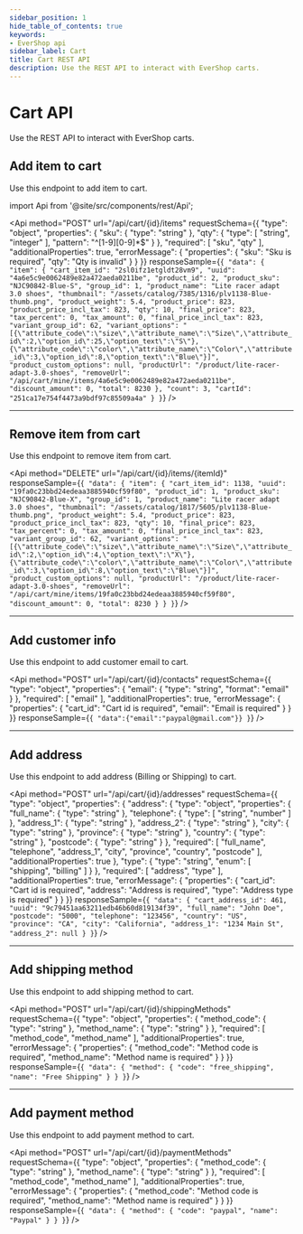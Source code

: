 ```yaml
---
sidebar_position: 1
hide_table_of_contents: true
keywords:
- EverShop api
sidebar_label: Cart
title: Cart REST API
description: Use the REST API to interact with EverShop carts.
---
```


# Cart API

Use the REST API to interact with EverShop carts.

## Add item to cart

Use this endpoint to add item to cart.

import Api from '@site/src/components/rest/Api';

<Api
  method="POST"
  url="/api/cart/{id}/items"
  requestSchema={{
  "type": "object",
  "properties": {
    "sku": {
      "type": "string"
    },
    "qty": {
      "type": [
        "string",
        "integer"
      ],
      "pattern": "^[1-9][0-9]*$"
    }
  },
  "required": [
    "sku",
    "qty"
  ],
  "additionalProperties": true,
  "errorMessage": {
    "properties": {
      "sku": "Sku is required",
      "qty": "Qty is invalid"
    }
  }
}}
  responseSample={`{
  "data": {
    "item": {
      "cart_item_id": "2sl0ifz1etgldt28vm9",
      "uuid": "4a6e5c9e0062489e82a472aeda0211be",
      "product_id": 2,
      "product_sku": "NJC90842-Blue-S",
      "group_id": 1,
      "product_name": "Lite racer adapt 3.0 shoes",
      "thumbnail": "/assets/catalog/7385/1316/plv1138-Blue-thumb.png",
      "product_weight": 5.4,
      "product_price": 823,
      "product_price_incl_tax": 823,
      "qty": 10,
      "final_price": 823,
      "tax_percent": 0,
      "tax_amount": 0,
      "final_price_incl_tax": 823,
      "variant_group_id": 62,
      "variant_options": "[{\"attribute_code\":\"size\",\"attribute_name\":\"Size\",\"attribute_id\":2,\"option_id\":25,\"option_text\":\"S\"},{\"attribute_code\":\"color\",\"attribute_name\":\"Color\",\"attribute_id\":3,\"option_id\":8,\"option_text\":\"Blue\"}]",
      "product_custom_options": null,
      "productUrl": "/product/lite-racer-adapt-3.0-shoes",
      "removeUrl": "/api/cart/mine/items/4a6e5c9e0062489e82a472aeda0211be",
      "discount_amount": 0,
      "total": 8230
    },
    "count": 3,
    "cartId": "251ca17e754f4473a9bdf97c85509a4a"
  }
}`}
 />

<hr />

## Remove item from cart

Use this endpoint to remove item from cart.

<Api
  method="DELETE"
  url="/api/cart/{id}/items/{itemId}"
  responseSample={`{
  "data": {
    "item": {
      "cart_item_id": 1138,
      "uuid": "19fa0c23bbd24edeaa3885940cf59f80",
      "product_id": 1,
      "product_sku": "NJC90842-Blue-X",
      "group_id": 1,
      "product_name": "Lite racer adapt 3.0 shoes",
      "thumbnail": "/assets/catalog/1817/5605/plv1138-Blue-thumb.png",
      "product_weight": 5.4,
      "product_price": 823,
      "product_price_incl_tax": 823,
      "qty": 10,
      "final_price": 823,
      "tax_percent": 0,
      "tax_amount": 0,
      "final_price_incl_tax": 823,
      "variant_group_id": 62,
      "variant_options": "[{\"attribute_code\":\"size\",\"attribute_name\":\"Size\",\"attribute_id\":2,\"option_id\":4,\"option_text\":\"X\"},{\"attribute_code\":\"color\",\"attribute_name\":\"Color\",\"attribute_id\":3,\"option_id\":8,\"option_text\":\"Blue\"}]",
      "product_custom_options": null,
      "productUrl": "/product/lite-racer-adapt-3.0-shoes",
      "removeUrl": "/api/cart/mine/items/19fa0c23bbd24edeaa3885940cf59f80",
      "discount_amount": 0,
      "total": 8230
    }
  }
}`}
 />

 <hr />

 ## Add customer info

Use this endpoint to add customer email to cart.

<Api
  method="POST"
  url="/api/cart/{id}/contacts"
  requestSchema={{
  "type": "object",
  "properties": {
    "email": {
      "type": "string",
      "format": "email"
    }
  },
  "required": [
    "email"
  ],
  "additionalProperties": true,
  "errorMessage": {
    "properties": {
      "cart_id": "Cart id is required",
      "email": "Email is required"
    }
  }
}}
  responseSample={`{
    "data":{"email":"paypal@gmail.com"}}
}`}
 />

 <hr/>

## Add address

Use this endpoint to add address (Billing or Shipping) to cart.

<Api
  method="POST"
  url="/api/cart/{id}/addresses"
  requestSchema={{
  "type": "object",
  "properties": {
    "address": {
      "type": "object",
      "properties": {
        "full_name": {
          "type": "string"
        },
        "telephone": {
          "type": [
            "string",
            "number"
          ]
        },
        "address_1": {
          "type": "string"
        },
        "address_2": {
          "type": "string"
        },
        "city": {
          "type": "string"
        },
        "province": {
          "type": "string"
        },
        "country": {
          "type": "string"
        },
        "postcode": {
          "type": "string"
        }
      },
      "required": [
        "full_name",
        "telephone",
        "address_1",
        "city",
        "province",
        "country",
        "postcode"
      ],
      "additionalProperties": true
    },
    "type": {
      "type": "string",
      "enum": [
        "shipping",
        "billing"
      ]
    }
  },
  "required": [
    "address",
    "type"
  ],
  "additionalProperties": true,
  "errorMessage": {
    "properties": {
      "cart_id": "Cart id is required",
      "address": "Address is required",
      "type": "Address type is required"
    }
  }
}}
  responseSample={`{
  "data": {
    "cart_address_id": 461,
    "uuid": "9c79451aa63211edb46b60d819134f39",
    "full_name": "John Doe",
    "postcode": "5000",
    "telephone": "123456",
    "country": "US",
    "province": "CA",
    "city": "California",
    "address_1": "1234 Main St",
    "address_2": null
  }
}`}
 />

 <hr/>

## Add shipping method

Use this endpoint to add shipping method to cart.

<Api
  method="POST"
  url="/api/cart/{id}/shippingMethods"
  requestSchema={{
  "type": "object",
  "properties": {
    "method_code": {
      "type": "string"
    },
    "method_name": {
      "type": "string"
    }
  },
  "required": [
    "method_code",
    "method_name"
  ],
  "additionalProperties": true,
  "errorMessage": {
    "properties": {
      "method_code": "Method code is required",
      "method_name": "Method name is required"
    }
  }
}}
  responseSample={`{
  "data": {
    "method": {
      "code": "free_shipping",
      "name": "Free Shipping"
    }
  }
}`}
 />

 <hr/>

## Add payment method

Use this endpoint to add payment method to cart.

<Api
  method="POST"
  url="/api/cart/{id}/paymentMethods"
  requestSchema={{
  "type": "object",
  "properties": {
    "method_code": {
      "type": "string"
    },
    "method_name": {
      "type": "string"
    }
  },
  "required": [
    "method_code",
    "method_name"
  ],
  "additionalProperties": true,
  "errorMessage": {
    "properties": {
      "method_code": "Method code is required",
      "method_name": "Method name is required"
    }
  }
}}
  responseSample={`{
  "data": {
    "method": {
      "code": "paypal",
      "name": "Paypal"
    }
  }
}`}
 />